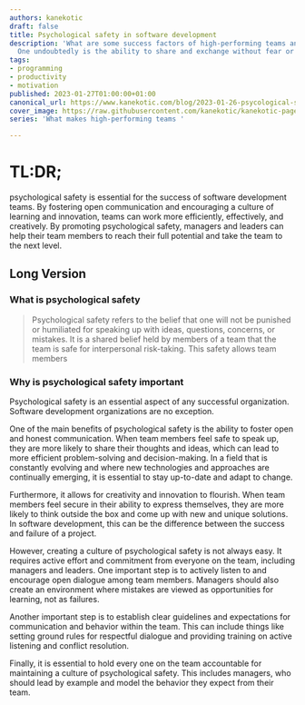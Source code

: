```yaml
---
authors: kanekotic
draft: false
title: Psychological safety in software development
description: 'What are some success factors of high-performing teams and organizations?
  One undoubtedly is the ability to share and exchange without fear or shame '
tags:
- programming
- productivity
- motivation
published: 2023-01-27T01:00:00+01:00
canonical_url: https://www.kanekotic.com/blog/2023-01-26-psycological-safety-in-software-developmente
cover_image: https://raw.githubusercontent.com/kanekotic/kanekotic-page/main/static/img/unnamed-1.jpg
series: 'What makes high-performing teams '

---
```

# TL:DR;

psychological safety is essential for the success of software development teams. By fostering open communication and encouraging a culture of learning and innovation, teams can work more efficiently, effectively, and creatively. By promoting psychological safety, managers and leaders can help their team members to reach their full potential and take the team to the next level.

## Long Version

### What is psychological safety

> Psychological safety refers to the belief that one will not be punished or humiliated for speaking up with ideas, questions, concerns, or mistakes. It is a shared belief held by members of a team that the team is safe for interpersonal risk-taking. This safety allows team members

### Why is psychological safety important

Psychological safety is an essential aspect of any successful organization. Software development organizations are no exception.

One of the main benefits of psychological safety is the ability to foster open and honest communication. When team members feel safe to speak up, they are more likely to share their thoughts and ideas, which can lead to more efficient problem-solving and decision-making. In a field that is constantly evolving and where new technologies and approaches are continually emerging, it is essential to stay up-to-date and adapt to change.

Furthermore, it allows for creativity and innovation to flourish. When team members feel secure in their ability to express themselves, they are more likely to think outside the box and come up with new and unique solutions. In software development, this can be the difference between the success and failure of a project.

However, creating a culture of psychological safety is not always easy. It requires active effort and commitment from everyone on the team, including managers and leaders. One important step is to actively listen to and encourage open dialogue among team members. Managers should also create an environment where mistakes are viewed as opportunities for learning, not as failures.

Another important step is to establish clear guidelines and expectations for communication and behavior within the team. This can include things like setting ground rules for respectful dialogue and providing training on active listening and conflict resolution.

Finally, it is essential to hold every one on the team accountable for maintaining a culture of psychological safety. This includes managers, who should lead by example and model the behavior they expect from their team.